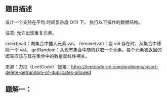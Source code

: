 ## 题目描述

设计一个支持在平均 时间复杂度 O(1) 下， 执行以下操作的数据结构。

注意: 允许出现重复元素。

insert(val)：向集合中插入元素 val。
remove(val)：当 val 存在时，从集合中移除一个 val。
getRandom：从现有集合中随机获取一个元素。每个元素被返回的概率应该与其在集合中的数量呈线性相关。

来源：力扣（LeetCode）
链接：https://leetcode-cn.com/problems/insert-delete-getrandom-o1-duplicates-allowed

## 题解一：

```js

```


